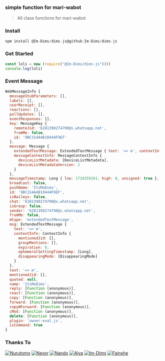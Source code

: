 ### simple function for mari-wabot

> All class functions for mari-wabot

### Install
```Javascript
npm install @Im-Dims/dims-js@github:Im-Dims/dims-js
```

### Get Started
```Javascript
const loli = new (require("@Im-Dims/dims-js"))()
console.log(loli)
```

### Event Message 
```Javascript
WebMessageInfo {
  messageStubParameters: [],
  labels: [],
  userReceipt: [],
  reactions: [],
  pollUpdates: [],
  eventResponses: [],
  key: MessageKey {
    remoteJid: '6281398274790@s.whatsapp.net',
    fromMe: false,
    id: '9BC314A4B10444F9EF'
  },
  message: Message {
    extendedTextMessage: ExtendedTextMessage { text: '=> m', contextInfo: [ContextInfo] },
    messageContextInfo: MessageContextInfo {
      deviceListMetadata: [DeviceListMetadata],
      deviceListMetadataVersion: 2
    }
  },
  messageTimestamp: Long { low: 1720359281, high: 0, unsigned: true },
  broadcast: false,
  pushName: 'ItsMeDims',
  id: '9BC314A4B10444F9EF',
  isBaileys: false,
  chat: '6281398274790@s.whatsapp.net',
  isGroup: false,
  sender: '6281398274790@s.whatsapp.net',
  fromMe: false,
  mtype: 'extendedTextMessage',
  msg: ExtendedTextMessage {
    text: '=> m',
    contextInfo: ContextInfo {
      mentionedJid: [],
      groupMentions: [],
      expiration: 0,
      ephemeralSettingTimestamp: [Long],
      disappearingMode: [DisappearingMode]
    }
  },
  text: '=> m',
  mentionedJid: [],
  quoted: null,
  name: 'ItsMeDims',
  reply: [Function (anonymous)],
  react: [Function (anonymous)],
  copy: [Function (anonymous)],
  forward: [Function (anonymous)],
  copyNForward: [Function (anonymous)],
  cMod: [Function (anonymous)],
  delete: [Function (anonymous)],
  plugin: 'owner-eval.js',
  isCommand: true
}
```

### Thanks To
[![Nurutomo](https://github.com/Nurutomo.png?size=100)](https://github.com/Nurutomo) [![Neoxr](https://github.com/neoxr.png?size=100)](https://github.com/neoxr)
[![Nando](https://github.com/rifnd.png?size=100)](https://github.com/rifnd) [![Alya](https://github.com/alya-tok.png?size=100)](https://github.com/alya-tok)
[![Im-Dims](https://github.com/Im-Dims.png?size=100)](https://github.com/Im-Dims) [![Fainshe](https://github.com/fainshe.png?size=100)](https://github.com/fainshe)
